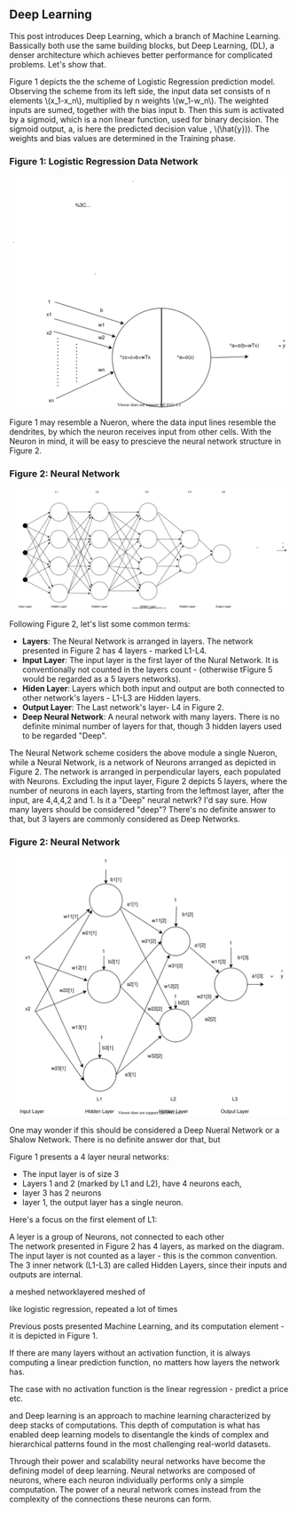 ## Deep Learning

This post introduces Deep Learning, which a branch of Machine Learning. Bassically both use the same building blocks, but Deep Learning, (DL), a denser architecture which achieves better performance for complicated problems. Let's show that.


Figure 1 depicts the the scheme of Logistic Regression prediction model. Observing the scheme from its left side, the input data set consists of n elements \\(x_1-x_n\\), multiplied by n weights \\(w_1-w_n\\). The weighted inputs are sumed, together with the bias input b. Then this sum is activated by a sigmoid, which is a non linear function, used for binary decision. The sigmoid output, a, is here the predicted decision value , \\(\hat{y}\)). The weights and bias values are determined in the Training phase. 


### Figure 1: Logistic Regression Data Network



![Supervise Learning Outlines](../assets/images/neural-networks/logistic-regression-network.svg)


Figure 1 may resemble a Nueron, where the data input lines resemble the dendrites, by which the neuron receives input from other cells.
With the Neuron in mind, it will be easy to prescieve the neural network structure in Figure 2.

### Figure 2: Neural Network


![Supervise Learning Outlines](../assets/images/neural-networks/deep-neural-network.svg)

Following Figure 2, let's list some common terms:

- **Layers**: The Neural Network is arranged in layers. The network presented in Figure 2 has 4 layers - marked L1-L4.
- **Input Layer**: The input layer is the first layer of the Nural Network. It is conventionally not counted in the layers count - (otherwise tFigure 5 would be regarded as a 5 layers networks).
- **Hiden Layer**: Layers which both input and output are both connected to other network's  layers - L1-L3 are Hidden layers.
- **Output Layer**: The Last network's layer-  L4 in Figure 2.
- **Deep Neural Network**: A neural network with many layers. There is no definite minimal number of layers for that, though 3 hidden layers used to be regarded "Deep".




The Neural Network scheme cosiders the above module a single Nueron, while a Neural Network, is a network of Neurons arranged as depicted in Figure 2. The network is arranged in perpendicular layers, each populated with Neurons. Excluding the input layer, Figure 2 depicts 5 layers, where the number of neurons in each layers, starting from the leftmost layer, after the input, are 4,4,4,2 and 1. Is it a "Deep" neural netwrk? I'd say sure. How many layers should be considered "deep"? There's no definite answer to that, but 3 layers are commonly considered as Deep Networks.





### Figure 2: Neural Network


![Supervise Learning Outlines](../assets/images/neural-networks/neural-network.svg)


One may wonder if this should be considered a Deep Nueral Network or a Shalow Network. There is no definite answer dor that, but 




Figure 1 presents a 4 layer neural networks:
- The input layer is of size 3
- Layers 1 and 2 (marked by L1 and L2), have 4 neurons each, 
- layer 3 has 2 neurons
- layer 1, the output layer has a single neuron. 


Here's a focus on the first element of L1:










A leyer is a group of Neurons, not connected to each other  
The network presented in Figure 2 has 4 layers, as marked on the diagram. The input layer is not counted as a layer - this is the common convention. The 3 inner network (L1-L3) are called Hidden Layers, since their inputs and outputs are internal.












a meshed networklayered meshed  of 


like logistic regression, repeated a lot of times

Previous posts presented Machine Learning, and its computation element - it is depicted in Figure 1.


If there are many layers without an activation function, it is always computing a linear prediction function, no matters how layers the network has.


The case with no activation function is the linear regression - predict a price etc.



and Deep learning is an approach to machine learning characterized by deep stacks of computations. This depth of computation is what has enabled deep learning models to disentangle the kinds of complex and hierarchical patterns found in the most challenging real-world datasets.

Through their power and scalability neural networks have become the defining model of deep learning. Neural networks are composed of neurons, where each neuron individually performs only a simple computation. The power of a neural network comes instead from the complexity of the connections these neurons can form.
